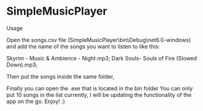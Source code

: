 # SimpleMusicPlayer

Usage

Open the songs.csv file (SimpleMusicPlayer\bin\Debug\net6.0-windows) and add the name of the songs you want to listen to like this:

Skyrim - Music & Ambience - Night.mp3;
Dark Souls- Souls of Fire (Slowed Down).mp3;

Then put the songs inside the same folder,

Finally you can open the .exe that is located in the bin folder
You can only put 10 songs in the list currently, I will be updating the functionality of the app on the go.
Enjoy! :)

